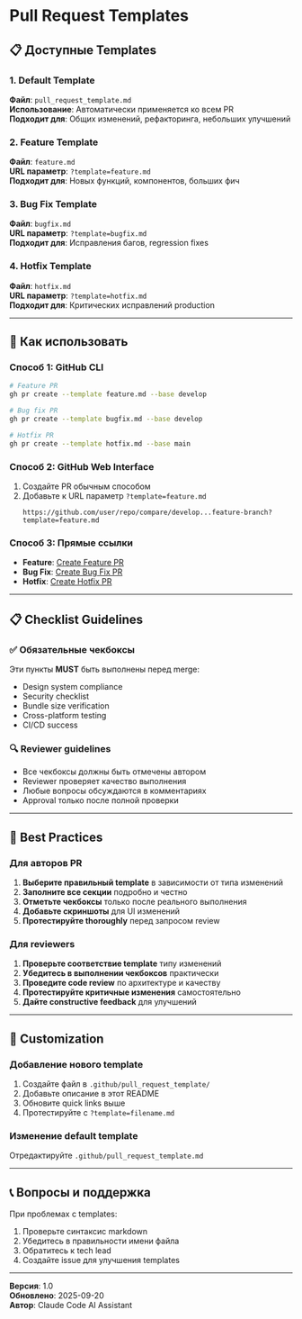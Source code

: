 # Pull Request Templates

## 📋 Доступные Templates

### 1. Default Template
**Файл**: `pull_request_template.md`  
**Использование**: Автоматически применяется ко всем PR  
**Подходит для**: Общих изменений, рефакторинга, небольших улучшений

### 2. Feature Template
**Файл**: `feature.md`  
**URL параметр**: `?template=feature.md`  
**Подходит для**: Новых функций, компонентов, больших фич

### 3. Bug Fix Template  
**Файл**: `bugfix.md`  
**URL параметр**: `?template=bugfix.md`  
**Подходит для**: Исправления багов, regression fixes

### 4. Hotfix Template
**Файл**: `hotfix.md`  
**URL параметр**: `?template=hotfix.md`  
**Подходит для**: Критических исправлений production

---

## 🚀 Как использовать

### Способ 1: GitHub CLI
```bash
# Feature PR
gh pr create --template feature.md --base develop

# Bug fix PR  
gh pr create --template bugfix.md --base develop

# Hotfix PR
gh pr create --template hotfix.md --base main
```

### Способ 2: GitHub Web Interface
1. Создайте PR обычным способом
2. Добавьте к URL параметр `?template=feature.md`
   ```
   https://github.com/user/repo/compare/develop...feature-branch?template=feature.md
   ```

### Способ 3: Прямые ссылки
- **Feature**: [Create Feature PR](../../compare/develop...HEAD?template=feature.md)
- **Bug Fix**: [Create Bug Fix PR](../../compare/develop...HEAD?template=bugfix.md)  
- **Hotfix**: [Create Hotfix PR](../../compare/main...HEAD?template=hotfix.md)

---

## 📋 Checklist Guidelines

### ✅ Обязательные чекбоксы
Эти пункты **MUST** быть выполнены перед merge:
- Design system compliance
- Security checklist
- Bundle size verification
- Cross-platform testing
- CI/CD success

### 🔍 Reviewer guidelines
- Все чекбоксы должны быть отмечены автором
- Reviewer проверяет качество выполнения
- Любые вопросы обсуждаются в комментариях
- Approval только после полной проверки

---

## 🎯 Best Practices

### Для авторов PR
1. **Выберите правильный template** в зависимости от типа изменений
2. **Заполните все секции** подробно и честно
3. **Отметьте чекбоксы** только после реального выполнения
4. **Добавьте скриншоты** для UI изменений
5. **Протестируйте thoroughly** перед запросом review

### Для reviewers
1. **Проверьте соответствие template** типу изменений
2. **Убедитесь в выполнении чекбоксов** практически
3. **Проведите code review** по архитектуре и качеству
4. **Протестируйте критичные изменения** самостоятельно
5. **Дайте constructive feedback** для улучшений

---

## 🔧 Customization

### Добавление нового template
1. Создайте файл в `.github/pull_request_template/`
2. Добавьте описание в этот README
3. Обновите quick links выше
4. Протестируйте с `?template=filename.md`

### Изменение default template
Отредактируйте `.github/pull_request_template.md`

---

## 📞 Вопросы и поддержка

При проблемах с templates:
1. Проверьте синтаксис markdown
2. Убедитесь в правильности имени файла
3. Обратитесь к tech lead
4. Создайте issue для улучшения templates

---

**Версия**: 1.0  
**Обновлено**: 2025-09-20  
**Автор**: Claude Code AI Assistant